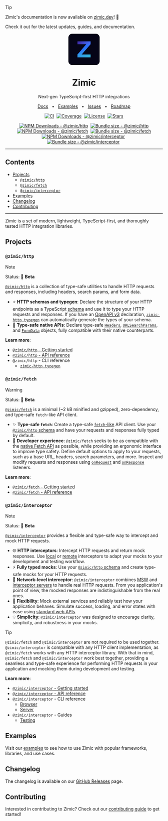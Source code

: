 > [!TIP]
>
> Zimic's documentation is now available on [zimic.dev](https://zimic.dev)! :tada:
>
> Check it out for the latest updates, guides, and documentation.

<p align="center">
  <img src="../zimic.png" align="center" width="100px" height="100px">
</p>

<h1 align="center">
  Zimic
</h1>

<p align="center">
  Next-gen TypeScript-first HTTP integrations
</p>

<p align="center">
  <a href="https://github.com/zimicjs/zimic/wiki">Docs</a>
  <span>&nbsp;&nbsp;•&nbsp;&nbsp;</span>
  <a href="#examples">Examples</a>
  <span>&nbsp;&nbsp;•&nbsp;&nbsp;</span>
  <a href="https://github.com/zimicjs/zimic/issues">Issues</a>
  <span>&nbsp;&nbsp;•&nbsp;&nbsp;</span>
  <a href="https://github.com/orgs/zimicjs/projects/1/views/4">Roadmap</a>
</p>

<div align="center">

[![CI](https://github.com/zimicjs/zimic/actions/workflows/ci.yaml/badge.svg?branch=canary)](https://github.com/zimicjs/zimic/actions/workflows/ci.yaml)&nbsp;
[![Coverage](https://img.shields.io/badge/Coverage-100%25-31C654?labelColor=353C43)](https://github.com/zimicjs/zimic/actions)&nbsp;
[![License](https://img.shields.io/github/license/zimicjs/zimic?color=0E69BE&label=License&labelColor=353C43)](https://github.com/zimicjs/zimic/blob/canary/LICENSE.md)&nbsp;
[![Stars](https://img.shields.io/github/stars/zimicjs/zimic)](https://github.com/zimicjs/zimic)

[![NPM Downloads - @zimic/http](https://img.shields.io/npm/dm/@zimic/http?style=flat&logo=npm&color=0E69BE&label=%20%40zimic%2Fhttp&labelColor=353C43)](https://www.npmjs.com/package/@zimic/http)&nbsp;
[![Bundle size - @zimic/http](https://badgen.net/bundlephobia/minzip/@zimic/http?color=0E69BE&labelColor=353C43&label=@zimic/http%20min%20gzip)](https://bundlephobia.com/package/@zimic/http)<br />
[![NPM Downloads - @zimic/fetch](https://img.shields.io/npm/dm/@zimic/fetch?style=flat&logo=npm&color=0E69BE&label=%20%40zimic%2Ffetch&labelColor=353C43)](https://www.npmjs.com/package/@zimic/fetch)&nbsp;
[![Bundle size - @zimic/fetch](https://badgen.net/bundlephobia/minzip/@zimic/fetch?color=0E69BE&labelColor=353C43&label=@zimic/fetch%20min%20gzip)](https://bundlephobia.com/package/@zimic/fetch)<br />
[![NPM Downloads - @zimic/interceptor](https://img.shields.io/npm/dm/@zimic/interceptor?style=flat&logo=npm&color=0E69BE&label=%20%40zimic%2Finterceptor&labelColor=353C43)](https://www.npmjs.com/package/@zimic/interceptor)&nbsp;
[![Bundle size - @zimic/interceptor](https://badgen.net/bundlephobia/minzip/@zimic/interceptor?color=0E69BE&labelColor=353C43&label=@zimic/interceptor%20min%20gzip)](https://bundlephobia.com/package/@zimic/interceptor)&nbsp;

</div>

---

## Contents <!-- omit from toc -->

- [Projects](#projects)
  - [`@zimic/http`](#zimichttp)
  - [`@zimic/fetch`](#zimicfetch)
  - [`@zimic/interceptor`](#zimicinterceptor)
- [Examples](#examples)
- [Changelog](#changelog)
- [Contributing](#contributing)

---

Zimic is a set of modern, lightweight, TypeScript-first, and thoroughly tested HTTP integration libraries.

## Projects

### `@zimic/http`

> [!NOTE]
>
> Status: :seedling: **Beta**

[`@zimic/http`](../../packages/zimic-http) is a collection of type-safe utilities to handle HTTP requests and responses,
including headers, search params, and form data.

- :star: **HTTP schemas and typegen**: Declare the structure of your HTTP endpoints as a TypeScript
  [schema](api‐zimic‐http‐schemas) and use it to type your HTTP requests and responses. If you have an
  [OpenAPI v3](https://swagger.io/specification) declaration, [`zimic-http typegen`](cli‐zimic‐typegen) can
  automatically generate the types of your schema.
- :pushpin: **Type-safe native APIs**: Declare type-safe [`Headers`](api‐zimic‐http#httpheaders),
  [`URLSearchParams`](api‐zimic‐http#httpsearchparams), and [`FormData`](api‐zimic‐http#httpformdata) objects, fully
  compatible with their native counterparts.

**Learn more**:

- [`@zimic/http` - Getting started](getting‐started‐http)
- [`@zimic/http` - API reference](api‐zimic‐http)
- `@zimic/http` - CLI reference
  - [`zimic-http typegen`](cli‐zimic‐typegen)

### `@zimic/fetch`

> [!WARNING]
>
> Status: :seedling: **Beta**

[`@zimic/fetch`](../../packages/zimic-fetch) is a minimal (~2 kB minified and gzipped), zero-dependency, and type-safe
`fetch`-like API client.

- :sparkles: **Type-safe `fetch`**: Create a type-safe
  [`fetch`-like](https://developer.mozilla.org/docs/Web/API/Fetch_API) API client. Use your
  [`@zimic/http` schema](api‐zimic‐http‐schemas) and have your requests and responses fully typed by default.
- :muscle: **Developer experience**: `@zimic/fetch` seeks to be as compatible with the
  [native Fetch API](https://developer.mozilla.org/docs/Web/API/Fetch_API) as possible, while providing an ergonomic
  interface to improve type safety. Define default options to apply to your requests, such as a base URL, headers,
  search parameters, and more. Inspect and modify requests and responses using
  [`onRequest`](api‐zimic‐fetch#fetchonrequest) and [`onResponse`](api‐zimic‐fetch#fetchonresponse) listeners.

**Learn more**:

- [`@zimic/fetch` - Getting started](getting‐started‐fetch)
- [`@zimic/fetch` - API reference](api‐zimic‐fetch)

### `@zimic/interceptor`

> [!NOTE]
>
> Status: :seedling: **Beta**

[`@zimic/interceptor`](../../packages/zimic-interceptor) provides a flexible and type-safe way to intercept and mock
HTTP requests.

- :globe_with_meridians: **HTTP interceptors**: Intercept HTTP requests and return mock responses. Use
  [local](getting‐started‐interceptor#local-http-interceptors) or
  [remote](getting‐started‐interceptor#remote-http-interceptors) interceptors to adapt your mocks to your development
  and testing workflow.
- :zap: **Fully typed mocks**: Use your [`@zimic/http` schema](api‐zimic‐http‐schemas) and create type-safe mocks for
  your HTTP requests.
- :link: **Network-level interceptor**: `@zimic/interceptor` combines [MSW](https://github.com/mswjs/msw) and
  [interceptor servers](cli‐zimic‐server) to handle real HTTP requests. From you application's point of view, the mocked
  responses are indistinguishable from the real ones.
- :wrench: **Flexibility**: Mock external services and reliably test how your application behaves. Simulate success,
  loading, and error states with ease using [standard web APIs](https://developer.mozilla.org/docs/Web/API).
- :bulb: **Simplicity**: `@zimic/interceptor` was designed to encourage clarity, simplicity, and robustness in your
  mocks.

> [!TIP]
>
> `@zimic/fetch` and `@zimic/interceptor` are not required to be used together. `@zimic/interceptor` is compatible with
> any HTTP client implementation, as `@zimic/fetch` works with any HTTP interceptor library. With that in mind,
> `@zimic/fetch` and `@zimic/interceptor` work best together, providing a seamless and type-safe experience for
> performing HTTP requests in your application and mocking them during development and testing.

**Learn more**:

- [`@zimic/interceptor` - Getting started](getting‐started‐interceptor)
- [`@zimic/interceptor` - API reference](api‐zimic‐interceptor‐http)
- `@zimic/interceptor` - CLI reference
  - [Browser](cli‐zimic‐browser)
  - [Server](cli‐zimic‐server)
- `@zimic/interceptor` - Guides
  - [Testing](guides‐testing‐interceptor)

## Examples

Visit our [examples](../../examples/README.md) to see how to use Zimic with popular frameworks, libraries, and use
cases.

## Changelog

The changelog is available on our [GitHub Releases](https://github.com/zimicjs/zimic/releases) page.

## Contributing

Interested in contributing to Zimic? Check out our [contributing guide](../../CONTRIBUTING.md) to get started!
